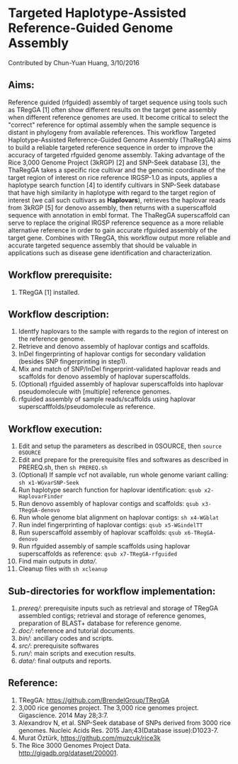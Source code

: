 # Targeted Haplotype-Assisted Reference-Guided Genome Assembly
Contributed by Chun-Yuan Huang, 3/10/2016

## Aims: 
Reference guided (rfguided) assembly of target sequence using tools such as TRegGA [1] often show different results on the target gene assembly when different reference genomes are used. It become critical to select the "correct" reference for optimal assembly when the sample sequence is distant in phylogeny from available references. This workflow Targeted Haplotype-Assisted Reference-Guided Genome Assembly (ThaRegGA) aims to build a reliable targeted reference sequence in order to improve the accuracy of targeted rfguided genome assembly. Taking advantage of the Rice 3,000 Genome Project (3kRGP) [2] and SNP-Seek database [3], the ThaRegGA takes a specific rice cultivar and the genomic coordinate of the target region of interest on rice reference IRGSP-1.0 as inputs, applies a haplotype search function [4] to identify cultivars in SNP-Seek database that have high similarity in haplotype with regard to the target region of interest (we call such cultivars as **Haplovars**), retrieves the haplovar reads from 3kRGP [5] for denovo assembly, then returns with a superscaffold sequence with annotation in embl format. The ThaRegGA superscaffold can serve to replace the original IRGSP reference sequence as a more reliable alternative reference in order to gain accurate rfguided assembly of the target gene. Combines with TRegGA, this workflow output more reliable and accurate targeted sequence assembly that should be valuable in applications such as disease gene identification and characterization. 

## Workflow prerequisite:
1. TRegGA [1] installed.

## Workflow description:
1. Identfy haplovars to the sample with regards to the region of interest on the reference genome.
2. Retrieve and denovo assembly of haplovar contigs and scaffolds.
3. InDel fingerprinting of haplovar contigs for secondary validation (besides SNP fingerprinting in step1).
4. Mix and match of SNP/InDel fingerprint-validated haplovar reads and scaffolds for denovo assembly of haplovar superscaffolds.
5. (Optional) rfguided assembly of haplovar superscaffolds into haplovar pseudomolecule with [multiple] reference genomes.
6. rfguided assembly of sample reads/scaffolds using haplovar superscafffolds/pseudomolecule as reference.

## Workflow execution:
1. Edit and setup the parameters as described in 0SOURCE, then `source 0SOURCE`
2. Edit and prepare for the prerequisite files and softwares as described in PREREQ.sh, then `sh PREREQ.sh`
3. (Optional) If sample vcf not available, run whole genome variant calling: `sh x1-WGvarSNP-Seek`
4. Run haplotype search function for haplovar identification: `qsub x2-HaplovarFinder`
5. Run denovo assembly of haplovar contigs and scaffolds: `qsub x3-TRegGA-denovo`
6. Run whole genome blat alignment on haplovar contigs: `sh x4-WGblat`
6. Run indel fingerprinting of haplovar contigs: `qsub x5-WGindelTT`
7. Run superscaffold assembly of haplovar scaffolds: `qsub x6-TRegGA-denovo`
8. Run rfguided assembly of sample scaffolds using haplovar superscaffolds as reference: `qsub x7-TRegGA-rfguided`
5. Find main outputs in *data/*.
6. Cleanup files with `sh xcleanup`

## Sub-directories for workflow implementation:
1. *prereq/*: prerequisite inputs such as retrieval and storage of TRegGA assembled contigs; retrieval and storage of reference genomes, preparation of BLAST+ database for reference genome.
2. *doc/*: reference and tutorial documents.
3. *bin/*: ancillary codes and scripts.
4. *src/*: prerequisite softwares
5. *run/*: main scripts and execution results.
6. *data/*: final outputs and reports.

## Reference:
1. TRegGA: https://github.com/BrendelGroup/TRegGA
2. 3,000 rice genomes project. The 3,000 rice genomes project. Gigascience. 2014  May 28;3:7.
3. Alexandrov N, et al. SNP-Seek database of SNPs derived from 3000 rice genomes. Nucleic Acids Res. 2015 Jan;43(Database issue):D1023-7.
4. Murat Öztürk, https://github.com/muzcuk/rice3k
5. The Rice 3000 Genomes Project Data. http://gigadb.org/dataset/200001.
